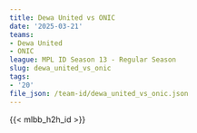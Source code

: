 ```yaml
---
title: Dewa United vs ONIC
date: '2025-03-21'
teams:
- Dewa United
- ONIC
league: MPL ID Season 13 - Regular Season
slug: dewa_united_vs_onic
tags:
- '20'
file_json: /team-id/dewa_united_vs_onic.json
---
```


{{< mlbb_h2h_id >}}
